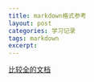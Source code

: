 ```yaml
---
title: markdown格式参考
layout: post
categories: 学习记录
tags: markdown
excerpt: 
---
```


[比较全的文档](https://www.jianshu.com/p/ebe52d2d468f)


